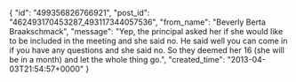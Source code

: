  {
   "id": "499356826766921",
   "post_id": "462493170453287_493117344057536",
   "from_name": "Beverly Berta Braakschmack",
   "message": "Yep, the principal asked her if she would like to be included in the meeting and she said no. He said well you can come in if you have any questions and she said no. So they deemed her 16 (she will be in a month) and let the whole thing go.",
   "created_time": "2013-04-03T21:54:57+0000"
 }
